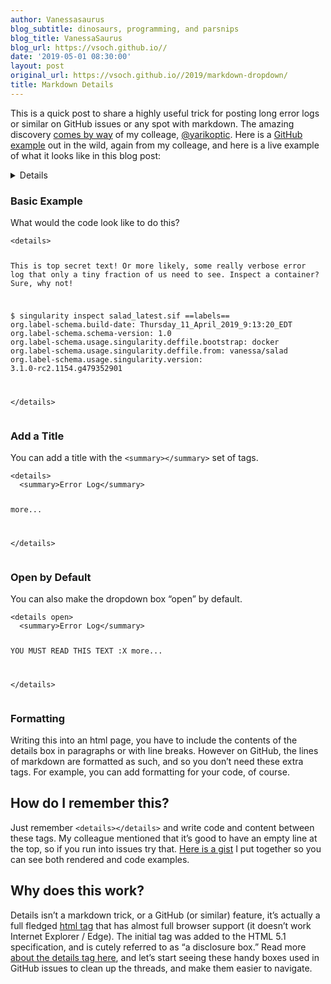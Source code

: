 ```yaml
---
author: Vanessasaurus
blog_subtitle: dinosaurs, programming, and parsnips
blog_title: VanessaSaurus
blog_url: https://vsoch.github.io//
date: '2019-05-01 08:30:00'
layout: post
original_url: https://vsoch.github.io//2019/markdown-dropdown/
title: Markdown Details
---
```


<p>This is a quick post to share a highly useful trick for posting long
error logs or similar on GitHub issues or any spot with markdown. The amazing
discovery <a href="https://github.com/RunestoneInteractive/RunestoneServer/pull/1229#issuecomment-488315755">comes by way</a> 
of my colleage, <a href="https://github.com/yarikoptic">@yarikoptic</a>. Here is a 
<a href="https://github.com/RunestoneInteractive/RunestoneServer/issues/1204#issue-407541603">GitHub example</a> out in the wild, again from my colleage,
and here is a live example of what it looks like in this blog post:</p>

<details>

This is top secret text! Or more likely, some really verbose error log that<br />
only a tiny fraction of us need to see. Inspect a container? Sure, why not!<br />

<pre><code>
$ singularity inspect salad_latest.sif
==labels==
org.label-schema.build-date: Thursday_11_April_2019_9:13:20_EDT
org.label-schema.schema-version: 1.0
org.label-schema.usage.singularity.deffile.bootstrap: docker
org.label-schema.usage.singularity.deffile.from: vanessa/salad
org.label-schema.usage.singularity.version: 3.1.0-rc2.1154.g479352901
</code></pre>
</details>

<h3 id="basic-example">Basic Example</h3>
<p>What would the code look like to do this?</p>

<div class="language-html highlighter-rouge"><div class="highlight"><pre class="highlight"><code><span class="nt">&lt;details&gt;</span>

This is top secret text! Or more likely, some really verbose error log that
only a tiny fraction of us need to see. Inspect a container? Sure, why not!

$ singularity inspect salad_latest.sif
==labels==
org.label-schema.build-date: Thursday_11_April_2019_9:13:20_EDT
org.label-schema.schema-version: 1.0
org.label-schema.usage.singularity.deffile.bootstrap: docker
org.label-schema.usage.singularity.deffile.from: vanessa/salad
org.label-schema.usage.singularity.version: 3.1.0-rc2.1154.g479352901

<span class="nt">&lt;/details&gt;</span>
</code></pre></div></div>

<h3 id="add-a-title">Add a Title</h3>

<p>You can add a title with the <code class="highlighter-rouge">&lt;summary&gt;&lt;/summary&gt;</code> set of tags.</p>

<div class="highlighter-rouge"><div class="highlight"><pre class="highlight"><code>&lt;details&gt;
  &lt;summary&gt;Error Log&lt;/summary&gt;

   more...

&lt;/details&gt;
</code></pre></div></div>

<h3 id="open-by-default">Open by Default</h3>

<p>You can also make the dropdown box “open” by default.</p>

<div class="highlighter-rouge"><div class="highlight"><pre class="highlight"><code>&lt;details open&gt;
  &lt;summary&gt;Error Log&lt;/summary&gt;

   YOU MUST READ THIS TEXT :X
   more...

&lt;/details&gt;
</code></pre></div></div>

<h3 id="formatting">Formatting</h3>

<p>Writing this into an html page, you have to include the contents of the details
box in paragraphs or with line breaks. However on GitHub, the lines of markdown
are formatted as such, and so you don’t need these extra tags.
For example, you can add formatting for your code, of course.</p>

<h2 id="how-do-i-remember-this">How do I remember this?</h2>

<p>Just remember <code class="highlighter-rouge">&lt;details&gt;&lt;/details&gt;</code> and write code and content between these tags.
My colleague mentioned that it’s good to have an empty line at the top, so if you run
into issues try that. <a href="https://gist.github.com/vsoch/1235f639d50d358a017abce651580435">Here is a gist</a>
I put together so you can see both rendered and code examples.</p>

<h2 id="why-does-this-work">Why does this work?</h2>

<p>Details isn’t a markdown trick, or a GitHub (or similar) feature, it’s
actually a full fledged <a href="https://www.w3schools.com/tags/tag_details.asp">html tag</a>
that has almost full browser support (it doesn’t work Internet Explorer / Edge).
The initial tag was added to the HTML 5.1 specification, and is cutely
referred to as “a disclosure box.” Read more <a href="https://developer.mozilla.org/en-US/docs/Web/HTML/Element/details">about the details tag here</a>,
and let’s start seeing these handy boxes used in GitHub issues to clean up the threads,
and make them easier to navigate.</p>